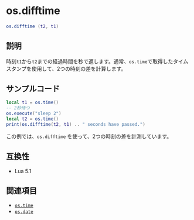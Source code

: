 # os.difftime

```lua
os.difftime (t2, t1)
```

## 説明

時刻`t1`から`t2`までの経過時間を秒で返します。通常、`os.time`で取得したタイムスタンプを使用して、2つの時刻の差を計算します。

## サンプルコード

```lua
local t1 = os.time()
-- 2秒待つ
os.execute("sleep 2")
local t2 = os.time()
print(os.difftime(t2, t1) .. " seconds have passed.")
```

この例では、`os.difftime` を使って、2つの時刻の差を計測しています。

## 互換性

- Lua 5.1

## 関連項目

- [`os.time`](time.md)
- [`os.date`](date.md)